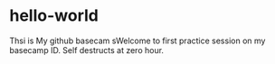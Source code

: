 # hello-world
Thsi is My github basecam
sWelcome to first practice session on my basecamp ID.
Self destructs at zero hour.
